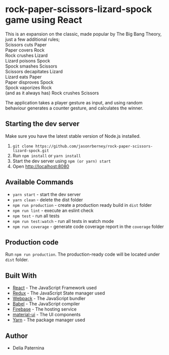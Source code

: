 # rock-paper-scissors-lizard-spock game using React

This is an expansion on the classic, made popular by The Big Bang Theory, just a few additional rules;</br>
Scissors cuts Paper</br>
Paper covers Rock</br>
Rock crushes Lizard</br>
Lizard poisons Spock</br>
Spock smashes Scissors</br>
Scissors decapitates Lizard</br>
Lizard eats Paper</br>
Paper disproves Spock</br>
Spock vaporizes Rock</br>
(and as it always has) Rock crushes Scissors</br>

The application takes a player gesture as input, and using random behaviour generates a counter gesture, and calculates the winner.

## Starting the dev server

Make sure you have the latest stable version of Node.js installed.

1. `git clone https://github.com/jasonrberney/rock-paper-scissors-lizard-spock.git`
2. Run `npm install` or `yarn install`
3. Start the dev server using `npm (or yarn) start`
3. Open [http://localhost:8080](http://localhost:8080)

## Available Commands

- `yarn start` - start the dev server
- `yarn clean` - delete the dist folder
- `npm run production` - create a production ready build in `dist` folder
- `npm run lint` - execute an eslint check
- `npm test` - run all tests
- `npm run test:watch` - run all tests in watch mode
- `npm run coverage` - generate code coverage report in the `coverage` folder

## Production code

Run `npm run production`. The production-ready code will be located under `dist` folder.

## Built With

* [React](https://reactjs.org/) - The JavaScript Framework used
* [Redux](https://redux.js.org/) - The JavaScript State manager used
* [Webpack](https://webpack.js.org/) - The JavaScript bundler
* [Babel](https://babeljs.io/) - The JavaScript compiler
* [Firebase](https://firebase.google.com/) - The hosting service
* [material-ui](https://material-ui.com/) - The UI components
* [Yarn](https://yarnpkg.com/en/) - The package manager used

## Author

- Delia Paternina
